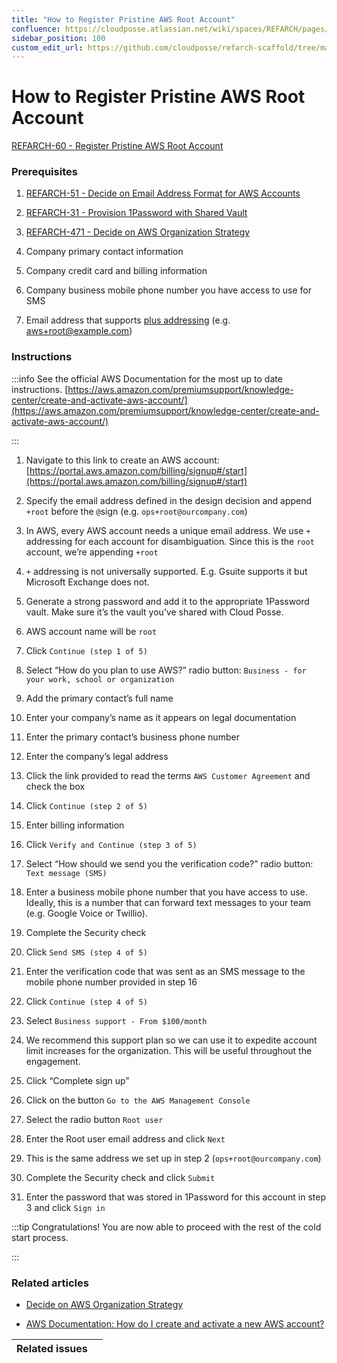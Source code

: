 ```yaml
---
title: "How to Register Pristine AWS Root Account"
confluence: https://cloudposse.atlassian.net/wiki/spaces/REFARCH/pages/931037265/How+to+Register+Pristine+AWS+Root+Account
sidebar_position: 100
custom_edit_url: https://github.com/cloudposse/refarch-scaffold/tree/main/docs/docs/setup/cold-start/how-to-register-pristine-aws-root-account.md
---
```


# How to Register Pristine AWS Root Account

[REFARCH-60 - Register Pristine AWS Root Account](https://cloudposse.atlassian.net/browse/REFARCH-60)

### Prerequisites

1. [REFARCH-51 - Decide on Email Address Format for AWS Accounts](https://cloudposse.atlassian.net/browse/REFARCH-51)

2. [REFARCH-31 - Provision 1Password with Shared Vault](https://cloudposse.atlassian.net/browse/REFARCH-31)

3. [REFARCH-471 - Decide on AWS Organization Strategy](https://cloudposse.atlassian.net/browse/REFARCH-471)

4. Company primary contact information

5. Company credit card and billing information

6. Company business mobile phone number you have access to use for SMS

7. Email address that supports [plus addressing](https://en.wikipedia.org/wiki/Email_address#Sub-addressing) (e.g.
   aws+root@example.com)

### Instructions

:::info See the official AWS Documentation for the most up to date instructions.
[https://aws.amazon.com/premiumsupport/knowledge-center/create-and-activate-aws-account/](https://aws.amazon.com/premiumsupport/knowledge-center/create-and-activate-aws-account/)

:::

1. Navigate to this link to create an AWS account:
   [https://portal.aws.amazon.com/billing/signup#/start](https://portal.aws.amazon.com/billing/signup#/start)

2. Specify the email address defined in the design decision and append `+root` before the `@`sign (e.g.
   `ops+root@ourcompany.com`)

3. In AWS, every AWS account needs a unique email address. We use `+` addressing for each account for disambiguation.
   Since this is the `root` account, we’re appending `+root`

4. `+` addressing is not universally supported. E.g. Gsuite supports it but Microsoft Exchange does not.

5. Generate a strong password and add it to the appropriate 1Password vault. Make sure it’s the vault you’ve shared with
   Cloud Posse.

6. AWS account name will be `root`

7. Click `Continue (step 1 of 5)`

8. Select “How do you plan to use AWS?” radio button: `Business - for your work, school or organization`

9. Add the primary contact’s full name

10. Enter your company’s name as it appears on legal documentation

11. Enter the primary contact’s business phone number

12. Enter the company’s legal address

13. Click the link provided to read the terms `AWS Customer Agreement` and check the box

14. Click `Continue (step 2 of 5)`

15. Enter billing information

16. Click `Verify and Continue (step 3 of 5)`

17. Select “How should we send you the verification code?” radio button: `Text message (SMS)`

18. Enter a business mobile phone number that you have access to use. Ideally, this is a number that can forward text
    messages to your team (e.g. Google Voice or Twillio).

19. Complete the Security check

20. Click `Send SMS (step 4 of 5)`

21. Enter the verification code that was sent as an SMS message to the mobile phone number provided in step 16

22. Click `Continue (step 4 of 5)`

23. Select `Business support - From $100/month`

24. We recommend this support plan so we can use it to expedite account limit increases for the organization. This will
    be useful throughout the engagement.

25. Click “Complete sign up”

26. Click on the button `Go to the AWS Management Console`

27. Select the radio button `Root user`

28. Enter the Root user email address and click `Next`

29. This is the same address we set up in step 2 (`ops+root@ourcompany.com`)

30. Complete the Security check and click `Submit`

31. Enter the password that was stored in 1Password for this account in step 3 and click `Sign in`

:::tip Congratulations! You are now able to proceed with the rest of the cold start process.

:::

### Related articles

- [Decide on AWS Organization Strategy](/reference-architecture/fundamentals/design-decisions/cold-start/decide-on-aws-organization-strategy)

- [AWS Documentation: How do I create and activate a new AWS account?](https://aws.amazon.com/premiumsupport/knowledge-center/create-and-activate-aws-account/)

| Related issues |     |
| -------------- | --- |
